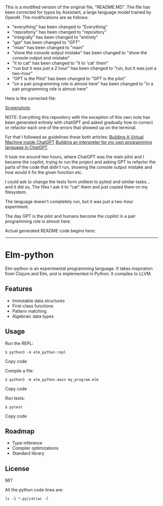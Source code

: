 This is a modified version of the original file, "README.MD". The file has been corrected for typos by Assistant, a large language model trained by OpenAI. The modifications are as follows:


* "everything" has been changed to "Everything"
* "repositoriy" has been changed to "repository"
* "integrally" has been changed to "entirely"
* "gpt" has been changed to "GPT"
* "mian" has been changed to "main"
* "show the console output mistake" has been changed to "show the console output and mistake"
* "it to cat" has been changed to "it to 'cat' them"
* "run but it was just a 2 hour" has been changed to "run, but it was just a two-hour"
* "GPT is the Pilot" has been changed to "GPT is the pilot"
* "on a pair programming role is almost here" has been changed to "in a pair programming role is almost here"


Here is the corrected file:


[Screenshots](https://twitter.com/nudpiedo/status/1599444651462733824?s=20&t=r4OSZwzNu9GOI4XYPqi8Wg)

NOTE: Everything this repository with the exception of this own note has been
generated entirely with chatGPT and asked gradually how to correct or refactor each one
of the errors that showed up on the terminal.

For that I followed as guidelines these both articles:
[Building A Virtual Machine inside ChatGPT](https://www.engraved.blog/building-a-virtual-machine-inside/)
[Building an interpreter for my own programming language in ChatGPT](https://6502.is-a.dev/posts/aoc-2022/)

It took me around two hours, where ChatGPT was the main pilot and I became the copilot, trying to run 
the project and asking GPT to refactor the parts of the code that didn't run, showing the console output mistake and how would it fix the given function etc.

I could ask to change the tests form unittest to pytest and similar tasks... and it did so, The files I ask it to "cat" them and just copied them on my filesystem.

The language doesn't completely run, but it was just a two-hour experiment.

The day GPT is the pilot and humans become the copilot in a pair programming role is almost here.


Actual generated README code begins here:

----


Elm-python
=========

Elm-python is an experimental programming language. It takes inspiration from
Clojure and Elm, and is implemented in Python. It compiles to LLVM.

Features
--------

-   Immutable data structures
-   First-class functions
-   Pattern matching
-   Algebraic data types

Usage
-----

Run the REPL:

    $ python3 -m elm_python.repl

Copy code

Compile a file:

    $ python3 -m elm_python.main my_program.elm

Copy code

Run tests:

    $ pytest

Copy code

Roadmap
-------

-   Type inference
-   Compiler optimizations
-   Standard library

License
-------

MIT



All the python code lines are:

    ls -1 *.py|cat|wc -l
